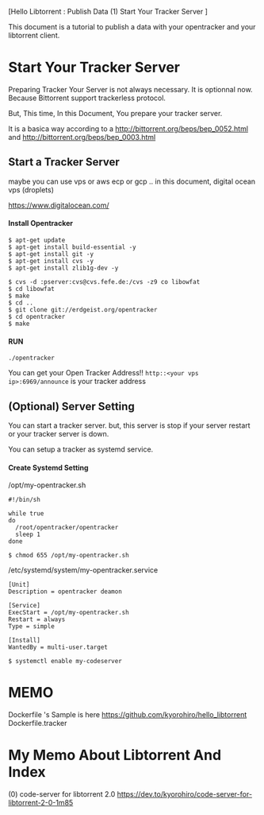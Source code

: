 [Hello Libtorrent : Publish Data (1) Start Your Tracker Server ]

This document is a tutorial to publish a data with your opentracker and your libtorrent client. 


# Start Your Tracker Server
Preparing Tracker Your Server is not always necessary. It is optionnal now.  Because Bittorrent support trackerless protocol.

But, This time, In this Document, You prepare your tracker server. 

It is a basica way according to a http://bittorrent.org/beps/bep_0052.html and http://bittorrent.org/beps/bep_0003.html


## Start a Tracker Server  

maybe you can use vps or aws ecp or gcp .. 
in this document, digital ocean vps (droplets)

https://www.digitalocean.com/

#### Install Opentracker

```
$ apt-get update
$ apt-get install build-essential -y
$ apt-get install git -y
$ apt-get install cvs -y
$ apt-get install zlib1g-dev -y
```

```
$ cvs -d :pserver:cvs@cvs.fefe.de:/cvs -z9 co libowfat
$ cd libowfat
$ make
$ cd ..
$ git clone git://erdgeist.org/opentracker
$ cd opentracker
$ make
```
#### RUN

```
./opentracker
```

You can get your Open Tracker Address!!
`http::<your vps ip>:6969/announce` is  your tracker address


## (Optional) Server Setting

You can start a tracker server. but, this server is stop if your server restart or your tracker server is down.

You can setup a tracker as systemd service.

#### Create Systemd Setting

/opt/my-opentracker.sh

```
#!/bin/sh

while true
do
  /root/opentracker/opentracker
  sleep 1
done

```

```
$ chmod 655 /opt/my-opentracker.sh
```

/etc/systemd/system/my-opentracker.service

```
[Unit]
Description = opentracker deamon

[Service]
ExecStart = /opt/my-opentracker.sh
Restart = always
Type = simple

[Install]
WantedBy = multi-user.target

```

```
$ systemctl enable my-codeserver
```


# MEMO

Dockerfile 's Sample is here
https://github.com/kyorohiro/hello_libtorrent
Dockerfile.tracker


# My Memo About Libtorrent And Index 
(0) code-server for libtorrent 2.0 
https://dev.to/kyorohiro/code-server-for-libtorrent-2-0-1m85

